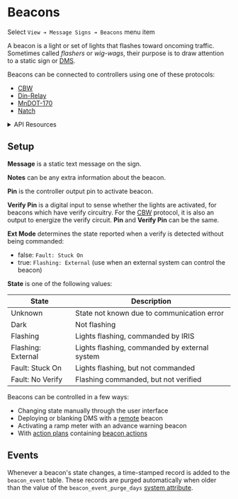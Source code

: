 # Beacons

Select `View ➔ Message Signs ➔ Beacons` menu item

A beacon is a light or set of lights that flashes toward oncoming traffic.
Sometimes called _flashers_ or _wig-wags_, their purpose is to draw attention to
a static sign or [DMS].

Beacons can be connected to controllers using one of these protocols:
- [CBW]
- [Din-Relay]
- [MnDOT-170]
- [Natch]

<details>
<summary>API Resources</summary>

* `iris/api/beacon` (minimal)
* `iris/api/beacon/{name}` (full)

| Access       | Minimal        | Full                        |
|--------------|----------------|-----------------------------|
| 👁️  View      | name, location | geo\_loc                    |
| 👉 Operate   | state          |                             |
| 💡 Manage    | message, notes | preset                      |
| 🔧 Configure | controller     | pin, verify\_pin, ext\_mode |

</details>

## Setup

**Message** is a static text message on the sign.

**Notes** can be any extra information about the beacon.

**Pin** is the controller output pin to activate beacon.

**Verify Pin** is a digital input to sense whether the lights are activated,
for beacons which have verify circuitry.  For the [CBW] protocol, it is also
an output to energize the verify circuit.  **Pin** and **Verify Pin** can be
the same.

**Ext Mode** determines the state reported when a verify is detected without
being commanded:
- false: `Fault: Stuck On`
- true: `Flashing: External` (use when an external system can control the
  beacon)

**State** is one of the following values:

| State              | Description                                   |
|--------------------|-----------------------------------------------|
| Unknown            | State not known due to communication error    |
| Dark               | Not flashing                                  |
| Flashing           | Lights flashing, commanded by IRIS            |
| Flashing: External | Lights flashing, commanded by external system |
| Fault: Stuck On    | Lights flashing, but not commanded            |
| Fault: No Verify   | Flashing commanded, but not verified          |

Beacons can be controlled in a few ways:
- Changing state manually through the user interface
- Deploying or blanking DMS with a [remote] beacon
- Activating a ramp meter with an advance warning beacon
- With [action plans] containing [beacon actions]


## Events

Whenever a beacon's state changes, a time-stamped record is added to the
`beacon_event` table.  These records are purged automatically when older than
the value of the `beacon_event_purge_days` [system attribute].


[action plans]: action_plans.html
[beacon actions]: action_plans.html#beacon-actions
[CBW]: protocols.html#cbw
[Din-Relay]: protocols.html#din-relay
[DMS]: dms.html
[MnDOT-170]: protocols.html#mndot-170
[Natch]: protocols.html#natch
[NTCIP]: protocols.html#ntcip
[remote]: dms.html#setup
[system attribute]: system_attributes.html
